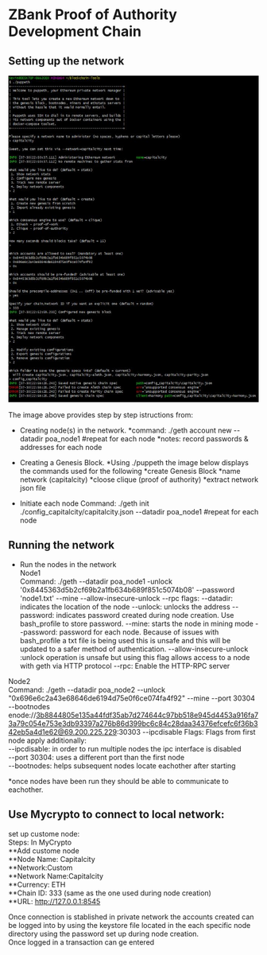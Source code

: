 # ZBank Proof of Authority Development Chain
## Setting up the network
![](screenshots/puppeth_config.JPG "Network Configuration")


The image above provides step by step istructions from:

* Creating node(s) in the network.
	*command: ./geth account new --datadir poa_node1 #repeat for each node
	*notes: record passwords & addresses for each node
	

* Creating a Genesis Block.
	*Using ./puppeth the image below displays the commands used for the following
		*create Genesis Block
		*name network (capitalcity)
		*cloose clique (proof of authority)
		*extract network json file
		
* Initiate each node
Command: ./geth init ./config_capitalcity/capitalcity.json --datadir poa_node1 #repeat for each node

## Running the network

* Run the nodes in the network  
Node1  
Command: ./geth --datadir poa_node1 -unlock '0x8445363d5b2cf69b2a1fb634b689f851c5074b08' --password 'node1.txt' --mine --allow-insecure-unlock --rpc
flags: 
--datadir: indicates the location of the node
--unlock: unlocks the address
--password: indicates password created during node creation. Use bash_profile to store password.
--mine: starts the node in mining mode
--password: password for each node. Because of issues with bash_profile a txt file is being used this is unsafe and this will be updated to a safer method of authentication.
--allow-insecure-unlock :unlock operation is unsafe but using this flag allows access to a node with geth via HTTP protocol
--rpc: Enable the HTTP-RPC server

Node2   
Command: ./geth --datadir poa_node2 --unlock "0x696e6c2a43e68646de6194d75e0f6ce074fa4f92" --mine --port 30304 --bootnodes enode://3b8844805e135a44fdf35ab7d274644c97bb518e945d4453a916fa73a79c054e753e3db93397a276b86d399bc6c84c28daa34376efcefc6f36b342eb5a4d1e62@69.200.225.229:30303 --ipcdisable
Flags: Flags from first node apply additionally:  
--ipcdisable: in order to run multiple nodes the ipc interface is disabled  
--port 30304: uses a different port than the first node  
--bootnodes: helps subsequent nodes locate eachother after starting  

*once nodes have been run they should be able to communicate to eachother.

## Use Mycrypto to connect to local network:
set up custome node:  
Steps: In MyCrypto  
**Add custome node  
**Node Name: Capitalcity  
**Network:Custom  
**Network Name:Capitalcity  
**Currency: ETH  
**Chain ID: 333 (same as the one used during node creation)  
**URL: http://127.0.0.1:8545  


Once connection is stablished in private network the accounts created can be logged into by using the keystore file located in the each specific node directory using the password set up during node creation.  
Once logged in a transaction can ge entered
